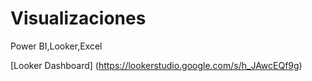 # Visualizaciones
Power BI,Looker,Excel

[Looker Dashboard] (https://lookerstudio.google.com/s/h_JAwcEQf9g)
